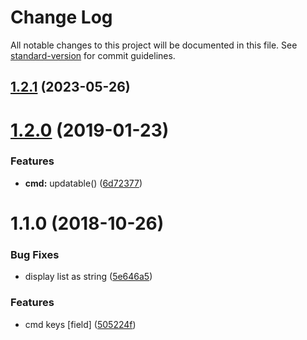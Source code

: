 # Change Log

All notable changes to this project will be documented in this file. See [standard-version](https://github.com/conventional-changelog/standard-version) for commit guidelines.

<a name="1.2.1"></a>
## [1.2.1](https://github.com/matchdav/pkg-cli/compare/v1.2.0...v1.2.1) (2023-05-26)



<a name="1.2.0"></a>
# [1.2.0](https://github.com/matchdav/pkg-cli/compare/v1.1.0...v1.2.0) (2019-01-23)


### Features

* **cmd:** updatable() ([6d72377](https://github.com/matchdav/pkg-cli/commit/6d72377))



<a name="1.1.0"></a>
# 1.1.0 (2018-10-26)


### Bug Fixes

* display list as string ([5e646a5](https://github.com/matchdav/pkg-cli/commit/5e646a5))


### Features

* cmd keys [field] ([505224f](https://github.com/matchdav/pkg-cli/commit/505224f))
